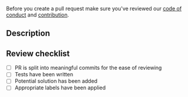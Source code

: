 <!-- Remove me from the description -->
Before you create a pull request make sure you've reviewed our
[code of conduct](https://github.com/thermondo/lets-learn-kotlin/blob/main/CODE_OF_CONDUCT.md) and
[contribution](https://github.com/thermondo/lets-learn-kotlin/blob/main/CONTRIBUTING.md).

## Description

<!-- Add a short description of the change. -->

## Review checklist

- [ ] PR is split into meaningful commits for the ease of reviewing
- [ ] Tests have been written
- [ ] Potential solution has been added
- [ ] Appropriate labels have been applied
